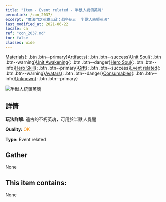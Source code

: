 ```yaml
---
title: "Item - Event related - 半獸人統領英魂"
permalink: /con_2037/
excerpt: "魔法门之英雄无敌：战争纪元  半獸人統領英魂"
last_modified_at: 2021-06-22
locale: cn
ref: "con_2037.md"
toc: false
classes: wide
---
```

 [Materials](/ItemsCN/){: .btn .btn--primary}[Artifacts](/ItemsCN/Artifacts/){: .btn .btn--success}[Unit Soul](/ItemsCN/UnitSoul/){: .btn .btn--warning}[Unit Awakening](/ItemsCN/UnitAwakening/){: .btn .btn--danger}[Hero Soul](/ItemsCN/HeroSoul/){: .btn .btn--info}[Hero Skill](/ItemsCN/HeroSkill/){: .btn .btn--primary}[Gift](/ItemsCN/Gift/){: .btn .btn--success}[Event related](/ItemsCN/Events/){: .btn .btn--warning}[Avatars](/ItemsCN/Avatars/){: .btn .btn--danger}[Consumables](/ItemsCN/Consumables/){: .btn .btn--info}[Unknown](/ItemsCN/Unknown/){: .btn .btn--primary}

 ![半獸人統領英魂](/images/t/juexing_403.jpg)

## 詳情
 **玩法詳解:** 遠古的不朽英魂，可用於半獸人覺醒

 **Quality:** <span style="color: #FF8C00">OK</span>

 **Type:** Event related

## Gather

  None

## This item contains:

  None

